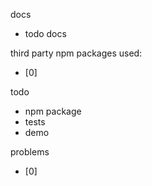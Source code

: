 docs

- todo docs

third party npm packages used:

- [0]

todo

- npm package
- tests
- demo

problems

- [0]